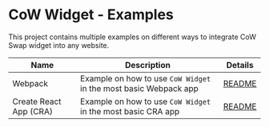 # CoW Widget - Examples

This project contains multiple examples on different ways to integrate CoW Swap widget into any website.

| Name                   | Description                                                      | Details                       |
| ---------------------- | ---------------------------------------------------------------- | ----------------------------- |
| Webpack                | Example on how to use `CoW Widget` in the most basic Webpack app | [README](./webpack/README.md) |
| Create React App (CRA) | Example on how to use `CoW Widget` in the most basic CRA app     | [README](./cra/README.md)     |
